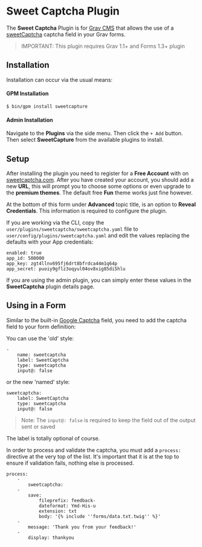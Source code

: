 # Sweet Captcha Plugin

The **Sweet Captcha** Plugin is for [Grav CMS](http://github.com/getgrav/grav) that allows the use of a [sweetCaptcha](http://sweetcaptcha.com/) captcha field in your Grav forms.

> IMPORTANT: This plugin requires Grav 1.1+ and Forms 1.3+ plugin

## Installation

Installation can occur via the usual means:

#### GPM Installation

```
$ bin/gpm install sweetcapture
```

#### Admin Installation

Navigate to the **Plugins** via the side menu.  Then click the `+ Add` button.  Then select **SweetCapture** from the available plugins to install.

## Setup

After installing the plugin you need to register for a **Free Account** with on [sweetcaptcha.com](http://sweetcaptcha.com/).  After you have created your account, you should  add a new **URL**, this will prompt you to choose some options or even upgrade to the **premium themes**.  The default free **Fun** theme works just fine however.

At the bottom of this form under **Advanced** topic title, is an option to **Reveal Credentials**.  This information is required to configure the plugin.

If you are working via the CLI, copy the `user/plugins/sweetcaptcha/sweetcaptcha.yaml` file to `user/config/plugins/sweetcaptcha.yaml` and edit the values replacing the defaults with your App credentials:

```
enabled: true
app_id: 500000
app_key: zgt4llnv695fj6drt8bfrdca44m1q64p
app_secret: puoiy9gflz3oqyul04ov8xig85di5hlu
```

If you are using the admin plugin, you can simply enter these values in the **SweetCaptcha** plugin details page.

## Using in a Form

Similar to the built-in [Google Captcha](https://learn.getgrav.org/forms/forms/fields-available#the-captcha-field) field, you need to add the captcha field to your form definition:

You can use the 'old' style:

```
-
    name: sweetcaptcha
    label: SweetCaptcha
    type: sweetcaptcha
    input@: false
```  
          
or the new 'named' style:

```
sweetcaptcha:
    label: SweetCaptcha
    type: sweetcaptcha
    input@: false
```

> Note: The `input@: false` is required to keep the field out of the output sent or saved

The label is totally optional of course.

In order to process and validate the captcha, you must add a `process:` directive at the very top of the list.  It's important that it is at the top to ensure if validation fails, nothing else is processed.

```
process:
    - 
        sweetcaptcha:
    -
        save:
            fileprefix: feedback-
            dateformat: Ymd-His-u
            extension: txt
            body: '{% include ''forms/data.txt.twig'' %}'
    -
        message: 'Thank you from your feedback!'
    -
        display: thankyou
```

